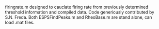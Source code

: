firingrate.m designed to cauclate firing rate from previously determined threshold information and compiled data. Code generiously contributed by S.N. Freda. 
Both ESPSFindPeaks.m and RheoBase.m are stand alone, can load .mat files.
